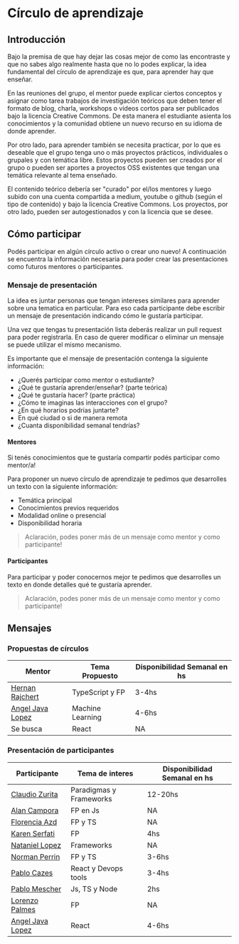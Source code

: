 # Círculo de aprendizaje
## Introducción
Bajo la premisa de que hay dejar las cosas mejor de como las encontraste y que no sabes algo realmente hasta que no lo podes explicar, la idea fundamental del círculo de aprendizaje es que, para aprender hay que enseñar.

En las reuniones del grupo, el mentor puede explicar ciertos conceptos y asignar como tarea trabajos de investigación teóricos que deben tener el formato de blog, charla, workshops o videos cortos para ser publicados bajo la licencia Creative Commons. De esta manera el estudiante asienta los conocimientos y la comunidad obtiene un nuevo recurso en su idioma de donde aprender.

Por otro lado, para aprender también se necesita practicar, por lo que es deseable que el grupo tenga uno o más proyectos prácticos, individuales o grupales y con temática libre. Estos proyectos pueden ser creados por el grupo o pueden ser aportes a proyectos OSS existentes que tengan una temática relevante al tema enseñado.

El contenido teórico debería ser "curado" por el/los mentores y luego subido con una cuenta compartida a medium, youtube o github (según el tipo de contenido) y bajo la licencia Creative Commons. Los proyectos, por otro lado, pueden ser autogestionados y con la licencia que se desee.

## Cómo participar
Podés participar en algún círculo activo o crear uno nuevo! A continuación se encuentra la información necesaria para poder crear las presentaciones como futuros mentores o participantes.

### Mensaje de presentación

La idea es juntar personas que tengan intereses similares para aprender sobre una tematica en particular. Para eso cada participante debe escribir un mensaje de presentación indicando cómo le gustaría participar.

Una vez que tengas tu presentación lista deberás realizar un pull request para poder registrarla. En caso de querer modificar o eliminar un mensaje se puede utilizar el mismo mecanismo.

Es importante que el mensaje de presentación contenga la siguiente información:
* ¿Querés participar como mentor o estudiante?
* ¿Qué te gustaría aprender/enseñar? (parte teórica)
* ¿Qué te gustaría hacer? (parte práctica)
* ¿Cómo te imaginas las interacciones con el grupo?
* ¿En qué horarios podrias juntarte?
* En qué ciudad o si de manera remota
* ¿Cuanta disponibilidad semanal tendrías?

#### Mentores
Si tenés conocimientos que te gustaría compartir podés participar como mentor/a! 

Para proponer un nuevo círculo de aprendizaje te pedimos que desarrolles un texto con la siguiente información:

* Temática principal
* Conocimientos previos requeridos
* Modalidad online o presencial
* Disponibilidad horaria 

> Aclaración, podes poner más de un mensaje como mentor y como participante!

#### Participantes

Para participar y poder conocernos mejor te pedimos que desarrolles un texto en donde detalles qué te gustaría aprender. 

> Aclaración, podes poner más de un mensaje como mentor y como participante!

## Mensajes

### Propuestas de círculos
| Mentor  | Tema Propuesto | Disponibilidad Semanal en hs |
| ------------- | ------------- | ------------- |
| [Hernan Rajchert](https://github.com/circulo-aprendizaje/organizacion/blob/master/mensajes/hernan_rajchert.md) | TypeScript y FP | 3-4hs |  
| [Angel Java Lopez](https://github.com/circulo-aprendizaje/organizacion/blob/master/mensajes/ajlopez_mentor.md) | Machine Learning | 4-6hs |
| Se busca | React | NA |

### Presentación de participantes

| Participante  | Tema de interes | Disponibilidad Semanal en hs |
| ------------- | ------------- | ------------- |
| [Claudio Zurita](https://github.com/circulo-aprendizaje/organizacion/blob/master/mensajes/claudio_zurita.md)  | Paradigmas y Frameworks  | 12-20hs |
| [Alan Campora](https://github.com/circulo-aprendizaje/organizacion/blob/master/mensajes/alancampora.md)  | FP en Js  | NA |
| [Florencia Azd](https://github.com/circulo-aprendizaje/organizacion/blob/master/mensajes/florencia-azd.md) | FP y TS | NA |
| [Karen Serfati](https://github.com/circulo-aprendizaje/organizacion/blob/master/mensajes/keyserfati.md) | FP | 4hs |
| [Nataniel Lopez](https://github.com/circulo-aprendizaje/organizacion/blob/master/mensajes/nataniel_lopez.md) | Frameworks | NA |
| [Norman Perrin](https://github.com/circulo-aprendizaje/organizacion/blob/master/mensajes/norman_perrin.md) | FP y TS | 3-6hs |
| [Pablo Cazes](https://github.com/circulo-aprendizaje/organizacion/blob/master/mensajes/pablo_cazes.md) | React y Devops tools | 3-4hs |
| [Pablo Mescher](https://github.com/circulo-aprendizaje/organizacion/blob/master/mensajes/pablo_mescher.md) | Js, TS y Node  | 2hs |
| [Lorenzo Palmes](https://github.com/circulo-aprendizaje/organizacion/blob/master/mensajes/lpalmes.md) | FP | NA |
| [Angel Java Lopez](https://github.com/circulo-aprendizaje/organizacion/blob/master/mensajes/ajlopez_aprendiz.md) | React | 4-6hs |

